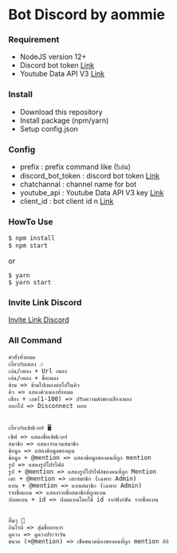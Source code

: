 # Bot Discord by aommie
### Requirement
* NodeJS version 12+
* Discord bot token [Link](https://discord.com/developers/applications)
* Youtube Data API V3 [Link](https://developers.google.com/youtube/v3)

### Install
* Download this repository
* Install package (npm/yarn)
* Setup config.json

### Config
* prefix : prefix command like (!เล่น)
* discord_bot_token : discord bot token [Link](https://discord.com/developers/applications)
* chatchannal : channel name for bot
* youtube_api : Youtube Data API V3 key [Link](https://developers.google.com/youtube/v3)
* client_id : bot client id n [Link](https://discord.com/developers/applications)
### HowTo Use

```bash
$ npm install
$ npm start
```
or
```
$ yarn
$ yarn start
```
### Invite Link Discord 

[Invite Link Discord](https://discord.com/oauth2/authorize?client_id=718169475777822841&scope=bot&permissions=8)

### All Command
```
คำสั่งทั้งหมด
เกี่ยวกับเพลง 🎶
เล่น/เพลง + Url เพลง
เล่น/เพลง + ชื่อเพลง
ข้าม => ข้ามไปเพลงต่อไปในคิว
คิว => แสดงคิวเพลงทั้งหมด
เสียง + เลข(1-100) => ปรับความดังของเสียงเพลง
ออกไป => Disconnect บอท
​
​
เกี่ยวกับเซิฟเวอร์ 🖥
เซิฟ => แสดงชื่อเซิฟเวอร์
สมาชิก => แสดงจำนวนสมาชิก
ข้อมูล => แสดงข้อมูลของคุณ
ข้อมูล + @mention => แสดงข้อมูลของคนที่ถูก mention
รูป => แสดงรูปโปรไฟล์
รูป + @mention => แสดงรูปโปรไฟล์ของคนที่ถูก Mention
เตะ + @mention => เตะสมาชิก (เฉพาะ Admin)
แบน + @mention => แบนสมาชิก (เฉพาะ Admin)
รายชื่อแบน => แสดงรายชื่อสมาชิกที่ถูกแบน
ปลดแบน + id => ปลดแบนโดยใช้ id จากฟังก์ชัน รายชื่อแบน
​
​
อื่นๆ 🧸
กินไรดี => สุ่มชื่ออาหาร
ดูดวง => ดูดวงประจำวัน
ขนาด (+@mention) => เช็คขนาดน้องของคนที่ถูก mention อิอิ
```